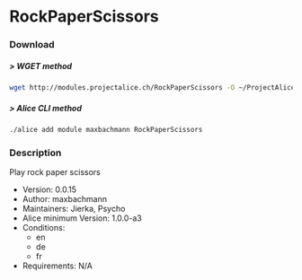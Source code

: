 # RockPaperScissors

### Download

##### > WGET method
```bash
wget http://modules.projectalice.ch/RockPaperScissors -O ~/ProjectAlice/system/moduleInstallTickets/RockPaperScissors.install
```

##### > Alice CLI method
```bash
./alice add module maxbachmann RockPaperScissors
```

### Description
Play rock paper scissors

- Version: 0.0.15
- Author: maxbachmann
- Maintainers: Jierka, Psycho
- Alice minimum Version: 1.0.0-a3
- Conditions:
  - en
  - de
  - fr
- Requirements: N/A

